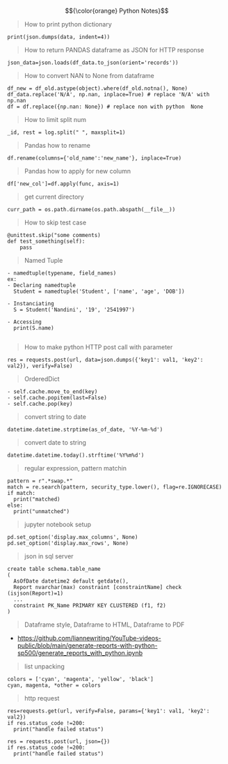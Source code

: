 $${\color{orange} Python Notes}$$

> How to print python dictionary

```
print(json.dumps(data, indent=4))
```

> How to return PANDAS dataframe as JSON for HTTP response

```
json_data=json.loads(df_data.to_json(orient='records'))
```

> How to convert NAN to None from dataframe

```
df_new = df_old.astype(object).where(df_old.notna(), None)
df_data.replace('N/A', np.nan, inplace=True) # replace 'N/A' with np.nan
df = df.replace({np.nan: None}) # replace non with python  None
```

> How to limit split num

```
_id, rest = log.split(" ", maxsplit=1)
```

> Pandas how to rename

```
df.rename(columns={'old_name':'new_name'}, inplace=True)
```

> Pandas how to apply for new column

```
df['new_col']=df.apply(func, axis=1)
```

> get current directory

```
curr_path = os.path.dirname(os.path.abspath(__file__))
```

> How to skip test case

```
@unittest.skip("some comments)
def test_something(self):
    pass
```

> Named Tuple

```
- namedtuple(typename, field_names)
ex:
- Declaring namedtuple
  Student = namedtuple('Student', ['name', 'age', 'DOB'])

- Instanciating
  S = Student('Nandini', '19', '2541997')

- Accessing
  print(S.name)


```

> How to make python HTTP post call with parameter

```
res = requests.post(url, data=json.dumps({'key1': val1, 'key2': val2}), verify=False)
```

> OrderedDict

```
- self.cache.move_to_end(key)
- self.cache.popitem(last=False)
- self.cache.pop(key)
```

> convert string to date
```
datetime.datetime.strptime(as_of_date, '%Y-%m-%d')
```
> convert date to string
```
datetime.datetime.today().strftime('%Y%m%d')
```

> regular expression, pattern matchin
```
pattern = r".*swap.*"
match = re.search(pattern, security_type.lower(), flag=re.IGNORECASE)
if match:
  print("matched)
else:
  print("unmatched")
```

> jupyter notebook setup
```
pd.set_option('display.max_columns', None)
pd.set_option('display.max_rows', None)
```

> json in sql server
```
create table schema.table_name
(
  AsOfDate datetime2 default getdate(),
  Report nvarchar(max) constraint [constraintName] check (isjson(Report)=1)
  ...
  constraint PK_Name PRIMARY KEY CLUSTERED (f1, f2)
)
```

> Dataframe style, Dataframe to HTML, Dataframe to PDF
* https://github.com/liannewriting/YouTube-videos-public/blob/main/generate-reports-with-python-sp500/generate_reports_with_python.ipynb

> list unpacking
```
colors = ['cyan', 'magenta', 'yellow', 'black']
cyan, magenta, *other = colors
```

> http request
```
res=requests.get(url, verify=False, params={'key1': val1, 'key2': val2})
if res.status_code !=200:
  print("handle failed status")

res = requests.post(url, json={})
if res.status_code !=200:
  print("handle failed status")

```